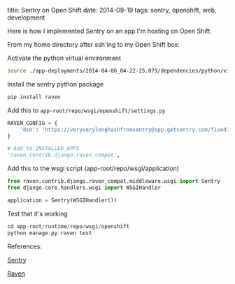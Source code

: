 title: Sentry on Open Shift
date: 2014-09-19
tags: sentry, openshift, web, development

Here is how I implemented Sentry on an app I'm hosting on Open Shift.

From my home directory after ssh'ing to my Open Shift box:

Activate the python virtual environment

```bash
source ./app-deployments/2014-04-06_04-22-25.079/dependencies/python/virtenv/bin/activate
```

Install the sentry python package

```bash
pip install raven
```

Add this to `app-root/repo/wsgi/openshift/settings.py`

```python
RAVEN_CONFIG = {
    'dsn': 'https://veryverylonghashfromsentry@app.getsentry.com/fivedigitnumber',
}

# Add to INSTALLED_APPS
'raven.contrib.django.raven_compat',
```

Add this to the wsgi script (app-root/repo/wsgi/application)

```python
from raven.contrib.django.raven_compat.middleware.wsgi import Sentry
from django.core.handlers.wsgi import WSGIHandler

application = Sentry(WSGIHandler())
```

Test that it's working

```python
cd app-root/runtime/repo/wsgi/openshift
python manage.py raven test
```

References:

[Sentry](https://app.getsentry.com/project-name/app-name/docs/django)

[Raven](http://raven.readthedocs.org/en/latest/config/django.html)
